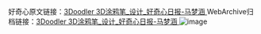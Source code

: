 好奇心原文链接：[3Doodler 3D涂鸦笔_设计_好奇心日报-马梦涵 ](https://www.qdaily.com/articles/11149.html)
WebArchive归档链接：[3Doodler 3D涂鸦笔_设计_好奇心日报-马梦涵 ](http://web.archive.org/web/20190623163833/https://www.qdaily.com/articles/11149.html)
![image](http://ww3.sinaimg.cn/large/007d5XDply1g3wcvu3ljgj30u0387k7f)